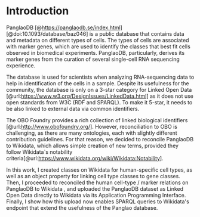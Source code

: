 # Introduction

PanglaoDB [@https://panglaodb.se/index.html] [@doi:10.1093/database/baz046] is a public database that contains data and metadata on different types of cells. The types of cells are associated with marker genes, which are used to identify the classes that best fit cells observed in biomedical experiments. PanglaoDB, particularly, derives its marker genes from the curation of several single-cell RNA sequencing experience.

The database is used for scientists when analyzing RNA-sequencing data to help in identification of the cells in a sample. 
Despite its usefulness for the community, the database is only on a 3-star category for Linked Open Data [@url:https://www.w3.org/DesignIssues/LinkedData.html] as it does not use open standards from W3C (RDF and SPARQL). To make it 5-star, it needs to be also linked to external data via common identifiers. 

The OBO Foundry provides a rich collection of linked biological identifiers [@url:http://www.obofoundry.org/]. However, reconciliation to OBO is challenging, as there are many ontologies, each with slightly different contribution guidelines. For that reason, we decided to reconcile PanglaoDB to Wikidata, which allows simple creation of new terms, provided they follow Wikidata`s notability criteria[@url:https://www.wikidata.org/wiki/Wikidata:Notability]. 

In this work, I created classes on Wikidata for human-specific cell types, as well as an object property for linking cell type classes to gene classes. Then, I proceeded to reconciled the human cell-type / marker relations on PanglaoDB to Wikidata , and uploaded the PanglaoDB dataset as Linked Open Data directly to Wikidata via its Application Programming Interface. Finally, I show how this upload now enables SPARQL queries to Wikidata's endpoint that extend the usefulness of the Panglao database. 
